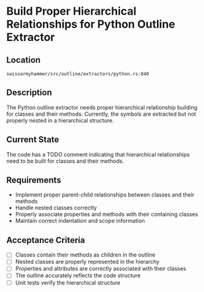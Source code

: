 # Build Proper Hierarchical Relationships for Python Outline Extractor

## Location
`swissarmyhammer/src/outline/extractors/python.rs:840`

## Description
The Python outline extractor needs proper hierarchical relationship building for classes and their methods. Currently, the symbols are extracted but not properly nested in a hierarchical structure.

## Current State
The code has a TODO comment indicating that hierarchical relationships need to be built for classes and their methods.

## Requirements
- Implement proper parent-child relationships between classes and their methods
- Handle nested classes correctly
- Properly associate properties and methods with their containing classes
- Maintain correct indentation and scope information

## Acceptance Criteria
- [ ] Classes contain their methods as children in the outline
- [ ] Nested classes are properly represented in the hierarchy
- [ ] Properties and attributes are correctly associated with their classes
- [ ] The outline accurately reflects the code structure
- [ ] Unit tests verify the hierarchical structure
